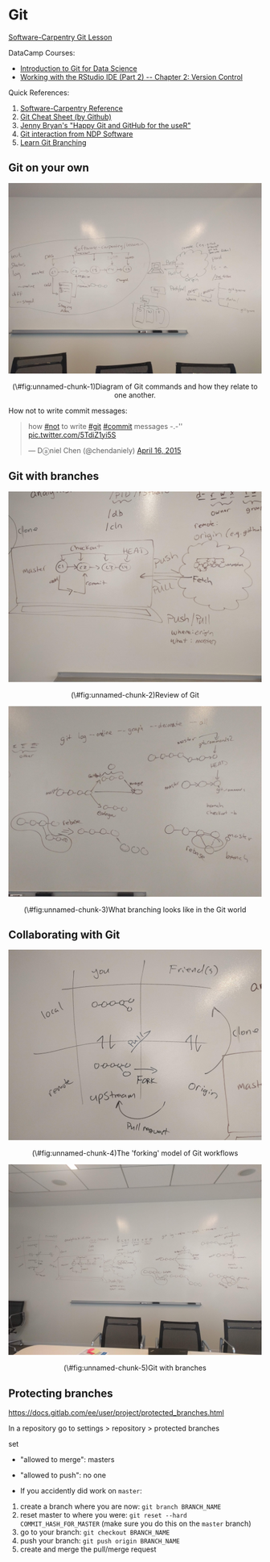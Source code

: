 # Git

[Software-Carpentry Git Lesson][3]

DataCamp Courses:

- [Introduction to Git for Data Science][1]
- [Working with the RStudio IDE (Part 2) -- Chapter 2: Version Control][2]

Quick References:

1. [Software-Carpentry Reference][5]
2. [Git Cheat Sheet (by Github)][4]
3. [Jenny Bryan's "Happy Git and GitHub for the useR"][6]
4. [Git interaction from NDP Software][7]
5. [Learn Git Branching][8]

## Git on your own

<div class="figure" style="text-align: center">
<img src="./figs/git_dspg2018-fellows-1.jpg" alt="Diagram of Git commands and how they relate to one another."  />
<p class="caption">(\#fig:unnamed-chunk-1)Diagram of Git commands and how they relate to one another.</p>
</div>

How not to write commit messages:

<blockquote class="twitter-tweet" data-lang="en"><p lang="en" dir="ltr">how <a href="https://twitter.com/hashtag/not?src=hash&amp;ref_src=twsrc%5Etfw">#not</a> to write <a href="https://twitter.com/hashtag/git?src=hash&amp;ref_src=twsrc%5Etfw">#git</a> <a href="https://twitter.com/hashtag/commit?src=hash&amp;ref_src=twsrc%5Etfw">#commit</a> messages  -.-&#39;&#39; <a href="http://t.co/5TdiZ1yi5S">pic.twitter.com/5TdiZ1yi5S</a></p>&mdash; Dⓐniel Chen (@chendaniely) <a href="https://twitter.com/chendaniely/status/588826374208618496?ref_src=twsrc%5Etfw">April 16, 2015</a></blockquote>
<script async src="https://platform.twitter.com/widgets.js" charset="utf-8"></script>

## Git with branches

<div class="figure" style="text-align: center">
<img src="./figs/git_dspg2018-fellows-self_review.jpg" alt="Review of Git"  />
<p class="caption">(\#fig:unnamed-chunk-2)Review of Git</p>
</div>

<div class="figure" style="text-align: center">
<img src="./figs/git_dspg2018-fellows-branching.jpg" alt="What branching looks like in the Git world"  />
<p class="caption">(\#fig:unnamed-chunk-3)What branching looks like in the Git world</p>
</div>

## Collaborating with Git

<div class="figure" style="text-align: center">
<img src="./figs/git_dspg2018-fellows-model_fork.jpg" alt="The 'forking' model of Git workflows"  />
<p class="caption">(\#fig:unnamed-chunk-4)The 'forking' model of Git workflows</p>
</div>

<div class="figure" style="text-align: center">
<img src="./figs/git_dspg2018-fellows-2.jpg" alt="Git with branches"  />
<p class="caption">(\#fig:unnamed-chunk-5)Git with branches</p>
</div>

## Protecting branches

https://docs.gitlab.com/ee/user/project/protected_branches.html

In a repository go to settings > repository > protected branches

set

- "allowed to merge": masters
- "allowed to push": no one


- If you accidently did work on `master`:

1. create a branch where you are now: `git branch BRANCH_NAME`
2. reset master to where you were: `git reset --hard COMMIT_HASH_FOR_MASTER` (make sure you do this on the `master` branch)
3. go to your branch: `git checkout BRANCH_NAME`
4. push your branch: `git push origin BRANCH_NAME`
5. create and merge the pull/merge request

[1]: https://www.datacamp.com/courses/introduction-to-git-for-data-science
[2]: https://www.datacamp.com/courses/working-with-the-rstudio-ide-part-2
[3]: http://swcarpentry.github.io/git-novice/
[4]: https://services.github.com/on-demand/downloads/github-git-cheat-sheet.pdf
[5]: http://swcarpentry.github.io/git-novice/reference/
[6]: http://happygitwithr.com/
[7]: http://ndpsoftware.com/git-cheatsheet.html
[8]: https://learngitbranching.js.org/
